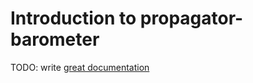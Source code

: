 # Introduction to propagator-barometer

TODO: write [great documentation](http://jacobian.org/writing/great-documentation/what-to-write/)
